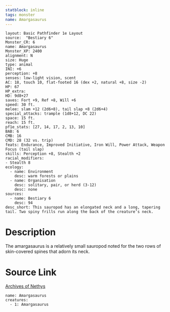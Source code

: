 ```yaml
---
statblock: inline
tags: monster
name: Amargasaurus
---
```

```statblock
layout: Basic Pathfinder 1e Layout
source:  "Bestiary 6"
Monster_CR: 6
name: Amargasaurus
Monster_XP: 2400
alignment: N
size: Huge
type: animal
INI: +6
perception: +8
senses: low-light vision, scent
AC: 18, touch 10, flat-footed 16 (dex +2, natural +8, size -2)
HP: 67
HP_extra: 
HD: 9d8+27
saves: Fort +9, Ref +8, Will +6
speed: 30 ft.
melee: slam +12 (2d6+8), tail slap +8 (2d6+4)
special_attacks: trample (1d8+12, DC 22)
space: 15 ft.
reach: 15 ft.
pf1e_stats: [27, 14, 17, 2, 13, 10]
BAB: 6
CMB: 16
CMD: 28 (32 vs. trip)
feats: Endurance, Improved Initiative, Iron Will, Power Attack, Weapon Focus (tail slap)
skills: Perception +8, Stealth +2
racial_modifiers:
- Stealth 8
ecology:
  - name: Environment
    desc: warm forests or plains
  - name: Organisation
    desc: solitary, pair, or herd (3-12)
    desc: none
sources:
  - name: Bestiary 6
    desc: 94
desc_short: This sauropod has an elongated neck and a long, tapering tail. Two spiny frills run along the back of the creature’s neck.
```
# Description
The amargasaurus is a relatively small sauropod noted for the two rows of skin-covered spines that adorn its neck.
# Source Link
[Archives of Nethys](https://aonprd.com/MonsterDisplay.aspx?ItemName=Amargasaurus)
```encounter-table
name: Amargasaurus
creatures:
  - 1: Amargasaurus
```
